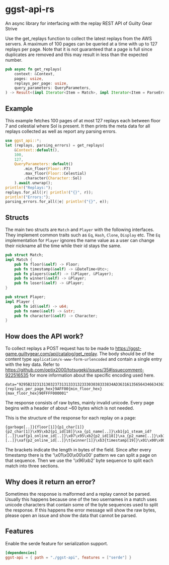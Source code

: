 # ggst-api-rs

An async library for interfacing with the replay REST API of Guilty Gear Strive

Use the get_replays function to collect the latest replays from the AWS servers.
A maximum of 100 pages can be queried at a time with up to 127 replays per page.
Note that it is not guaranteed that a page is full since duplicates are removed and this may result in less than the expected number.
```rust
pub async fn get_replays(
    context: &Context,
    pages: usize,
    replays_per_page: usize,
    query_parameters: QueryParameters,
) -> Result<(impl Iterator<Item = Match>, impl Iterator<Item = ParseError>)>
```

## Example

This example fetches 100 pages of at most 127 replays each between floor 7 and celestial where Sol
is present.
It then prints the meta data for all replays collected as well as report any parsing errors.

```rust
use ggst_api::*;
let (replays, parsing_errors) = get_replays(
    &Context::default(),
    100,
    127,
    QueryParameters::default()
        .min_floor(Floor::F7)
        .max_floor(Floor::Celestial)
        .character(Character::Sol)
    ).await.unwrap();
println!("Replays:");
replays.for_all(|r| println!("{}", r));
println!("Errors:");
parsing_errors.for_all(|e| println!("{}", e));
```

## Structs

The main two structs are `Match` and `Player` with the following interfaces.
They implement common traits such as `Eq`, `Hash`, `Clone`, `Display` etc.
The `Eq` implementation for `Player` ignores the name value as a user can change their nickname all the time while their id stays the same.

```rust
pub struct Match;
impl Match {
    pub fn floor(&self) -> Floor;
    pub fn timestamp(&self) -> &DateTime<Utc>;
    pub fn players(&self) -> (&Player, &Player);
    pub fn winner(&self) -> &Player;
    pub fn loser(&self) -> &Player;
}

pub struct Player;
impl Player {
    pub fn id(&self) -> u64;
    pub fn name(&self) -> &str;
    pub fn character(&self) -> Character;
}
```

## How does the API work?

To collect replays a POST request has to be made to https://ggst-game.guiltygear.com/api/catalog/get_replay.
The body should be of the content type `application/x-www-form-urlencoded` and contain a single entry with the key data.
Refer to https://github.com/optix2000/totsugeki/issues/35#issuecomment-922516535 for more information about the specific encoding used here.

```
data="9295B2323131303237313133313233303038333834AD3631613565643466343631633202A5302E302E38039401CC{page_index_hex}{replays_per_page_hex}9AFF00{min_floor_hex}{max_floor_hex}90FFFF000001"
```

The response consists of raw bytes, mainly invalid unicode.
Every page begins with a header of about ~60 bytes which is not needed.

This is the structure of the response for each replay on a page:

```
{garbage[..]}{floor[1]}{p1_char[1]}{p2_char[1]}\x95\xb2{p1_id[18]}\xa_{p1_name[..]}\xb1{p1_steam_id?[..]}\xaf{p1_online_id[..]}\x07\x95\xb2{p2_id[18]}\xa_{p2_name[..]}\xb1{p2_steam_id?[..]}\xaf{p2_online_id[..]}\t{winner[1]}\xb3{timestamp[19]}\x01\x00\x00\x00
```

The brackets indicate the length in bytes of the field.
Since after every timestamp there is the '\x01\x00\x00\x00' pattern we can split a page on that sequence.
Then we use the '\x96\xb2' byte sequence to split each match into three sections.

## Why does it return an error?
Sometimes the response is malformed and a replay cannot be parsed.
Usually this happens because one of the two usernames in a match uses unicode characters that contain some of the byte sequences used to split the response.
If this happens the error message will show the raw bytes, please open an issue and show the data that cannot be parsed.

## Features

Enable the serde feature for serialization support.
```toml
[dependencies]
ggst-api = { path = "./ggst-api", features = ["serde"] }
```
